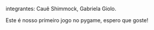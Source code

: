 integrantes: Cauê Shimmock, Gabriela Giolo.

Este é nosso primeiro jogo no pygame, espero que goste!
